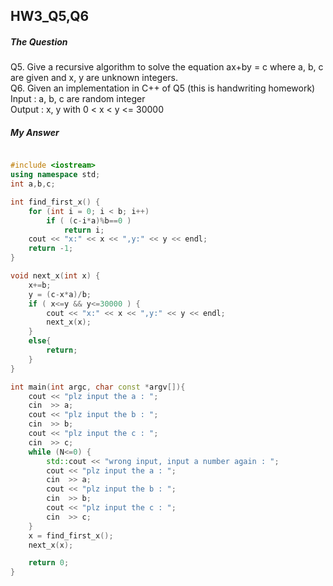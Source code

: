 ## HW3_Q5,Q6

##### The Question

Q5. Give a recursive algorithm to solve the equation ax+by = c where a, b, c are given and x, y are unknown integers.  
Q6. Given an implementation in C++ of Q5 (this is handwriting homework)  
Input : a, b, c are random integer  
Output :  x, y with 0 < x < y <= 30000  

##### My Answer

``` c++

#include <iostream>
using namespace std;
int a,b,c;

int find_first_x() {
    for (int i = 0; i < b; i++)
        if ( (c-i*a)%b==0 )
            return i;
    cout << "x:" << x << ",y:" << y << endl;
    return -1;
}

void next_x(int x) {
    x+=b;
    y = (c-x*a)/b;
    if ( x<=y && y<=30000 ) {
        cout << "x:" << x << ",y:" << y << endl;
        next_x(x);
    }
    else{
        return;
    }
}

int main(int argc, char const *argv[]){
    cout << "plz input the a : ";
    cin  >> a;
    cout << "plz input the b : ";
    cin  >> b;
    cout << "plz input the c : ";
    cin  >> c;
    while (N<=0) {
        std::cout << "wrong input, input a number again : ";
        cout << "plz input the a : ";
        cin  >> a;
        cout << "plz input the b : ";
        cin  >> b;
        cout << "plz input the c : ";
        cin  >> c;
    }
    x = find_first_x();
    next_x(x);

    return 0;
}

```

